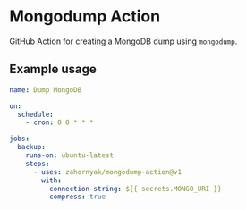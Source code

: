 # Mongodump Action

GitHub Action for creating a MongoDB dump using `mongodump`.

## Example usage

```yml
name: Dump MongoDB

on:
  schedule:
    - cron: 0 0 * * *

jobs:
  backup:
    runs-on: ubuntu-latest
    steps:
      - uses: zahornyak/mongodump-action@v1
        with:
          connection-string: ${{ secrets.MONGO_URI }}
          compress: true
```
